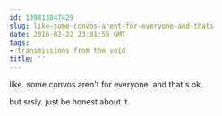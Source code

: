 ```yaml
---
id: 139813847429
slug: like-some-convos-arent-for-everyone-and-thats
date: 2016-02-22 23:01:55 GMT
tags:
- transmissions from the void
title: ''
---
```

like. some convos aren't for everyone. and that's ok. 

but srsly. just be honest about it.